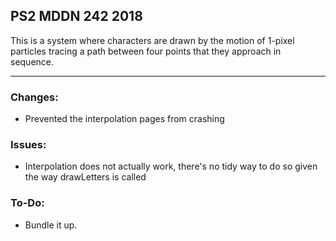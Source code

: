 ## PS2 MDDN 242 2018

This is a system where characters are drawn by the motion of 1-pixel particles
tracing a path between four points that they approach in sequence.

---

### Changes:

- Prevented the interpolation pages from crashing

### Issues:

- Interpolation does not actually work, there's no tidy way to do so given the way drawLetters is called

### To-Do:

- Bundle it up.